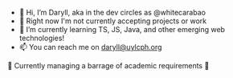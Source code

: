 - 👋 Hi, I’m Daryll, aka in the dev circles as @whitecarabao
- 👀 Right now I'm not currently accepting projects or work 
- 🌱 I’m currently learning TS, JS, Java, and other emerging web technologies!
- 📫 You can reach me on daryll@uylcph.org

🌊 Currently managing a barrage of academic requirements 🌊

<!---
whitecarabao/whitecarabao is a ✨ special ✨ repository because its `README.md` (this file) appears on your GitHub profile.
You can click the Preview link to take a look at your changes.
--->
